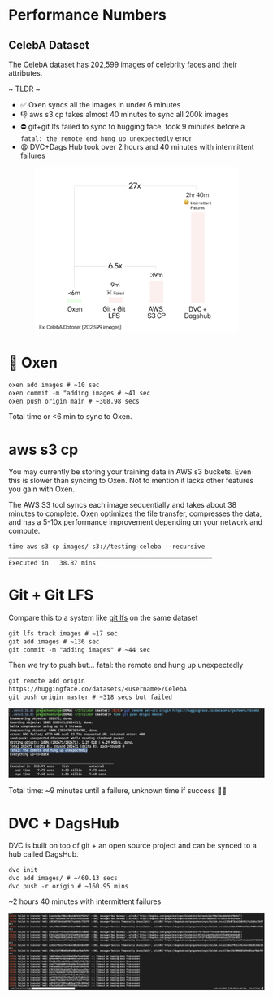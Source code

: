 # Performance Numbers

## CelebA Dataset

The CelebA dataset has 202,599 images of celebrity faces and their attributes. 

~ TLDR ~

* ✅ Oxen syncs all the images in under 6 minutes
* 👎 aws s3 cp takes almost 40 minutes to sync all 200k images
* ⛔️ git+git lfs failed to sync to hugging face, took 9 minutes before a `fatal: the remote end hung up unexpectedly` error
* 😩 DVC+Dags Hub took over 2 hours and 40 minutes with intermittent failures

<p align="center">
    <img src="images/PerformanceNumbers.png" alt="oxen performance metrics" width="400" />
</p>

# 🐂 Oxen

```
oxen add images # ~10 sec
oxen commit -m "adding images # ~41 sec
oxen push origin main # ~308.98 secs
```

Total time or <6 min to sync to Oxen.

# aws s3 cp

You may currently be storing your training data in AWS s3 buckets. Even this is slower than syncing to Oxen. Not to mention it lacks other features you gain with Oxen.

The AWS S3 tool syncs each image sequentially and takes about 38 minutes to complete. Oxen optimizes the file transfer, compresses the data, and has a 5-10x performance improvement depending on your network and compute.

```
time aws s3 cp images/ s3://testing-celeba --recursive
________________________________________________________
Executed in   38.87 mins
```

# Git + Git LFS

Compare this to a system like [git lfs](https://git-lfs.github.com/) on the same dataset

```
git lfs track images # ~17 sec
git add images # ~136 sec
git commit -m "adding images" # ~44 sec
```

Then we try to push but... fatal: the remote end hung up unexpectedly

```
git remote add origin https://huggingface.co/datasets/<username>/CelebA
git push origin master # ~318 secs but failed
```

![git lfs push fail](images/GitLFS_HuggingFace_Fail.png)

Total time: ~9 minutes until a failure, unknown time if success 🤷‍♂️


# DVC + DagsHub

DVC is built on top of git + an open source project and can be synced to a hub called DagsHub.

```
dvc init
dvc add images/ # ~460.13 secs
dvc push -r origin # ~160.95 mins
```

~2 hours 40 minutes with intermittent failures

![dvc push fail](images/DVC_Dagshub_Fail.png)

